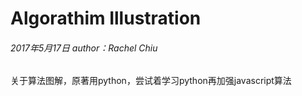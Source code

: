 # Algorathim  Illustration
###### 2017年5月17日  author：Rachel Chiu
关于算法图解，原著用python，尝试着学习python再加强javascript算法

